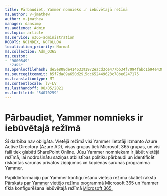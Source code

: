 ```yaml
---
title: Pārbaudiet, Yammer nomnieks ir iebūvētajā režīmā
ms.author: v-jmathew
author: v-jmathew
manager: dansimp
ms.audience: Admin
ms.topic: article
ms.service: o365-administration
ROBOTS: NOINDEX, NOFOLLOW
localization_priority: Normal
ms.collection: Adm_O365
ms.custom:
- "9000549"
- "7456"
ms.openlocfilehash: de5e808de41463381972eacd3ce477bb34f7094fabc1b94e438964c350a78c0e
ms.sourcegitcommit: b5f7da89a650d2915dc652449623c78be6247175
ms.translationtype: MT
ms.contentlocale: lv-LV
ms.lasthandoff: 08/05/2021
ms.locfileid: "54070259"
---
```

# <a name="verify-your-yammer-tenant-is-in-native-mode"></a>Pārbaudiet, Yammer nomnieks ir iebūvētajā režīmā

Šī darbība nav obligāta. Vietējā režīmā visi Yammer lietotāji izmanto Azure Active Directory (Azure AD), visas grupas tiek Microsoft 365 grupas, un visi faili tiek glabāti SharePoint Online. Jūsu Yammer nomniekam ir jābūt vietējā režīmā, lai nodrošinātu saziņas atbilstības politiku pārbaudi un identificēt riskantās sarunas privātos ziņojumos un kopienas sarunās programmā Yammer.  
  
Papildinformāciju par Yammer konfigurēšanu vietējā režīmā skatiet rakstā Pārskats [par Yammer](https://go.microsoft.com/fwlink/?linkid=2129829) vietējo režīmu programmā Microsoft 365 un Yammer tīkla konfigurēšana iebūvētajā režīmā [Microsoft 365.](https://go.microsoft.com/fwlink/?linkid=2129772)
